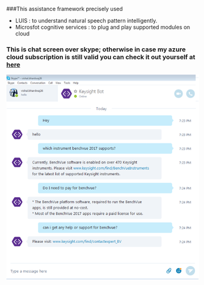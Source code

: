 ###This assistance framework precisely used
* LUIS : to understand natural speech pattern intelligently.
* Microsfot cognitive services : to plug and play supported modules on cloud

### This is chat screen over skype; otherwise in case my azure cloud subscription is still valid you can check it out yourself at [here](keysightbot.azurewebsites.net)

<img src = "/images/chat.png" />
